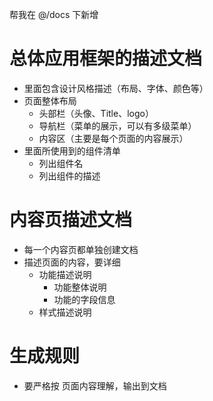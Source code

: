 帮我在 @/docs 下新增
# 总体应用框架的描述文档
- 里面包含设计风格描述（布局、字体、颜色等）
- 页面整体布局
    - 头部栏（头像、Title、logo）
    - 导航栏（菜单的展示，可以有多级菜单）
    - 内容区（主要是每个页面的内容展示）
- 里面所使用到的组件清单
    - 列出组件名
    - 列出组件的描述
    
# 内容页描述文档
- 每一个内容页都单独创建文档
- 描述页面的内容，要详细
    - 功能描述说明
        - 功能整体说明
        - 功能的字段信息
    - 样式描述说明


# 生成规则
- 要严格按 页面内容理解，输出到文档
